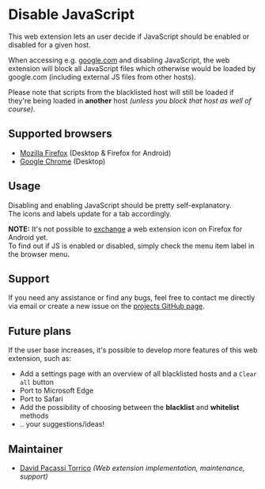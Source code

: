 # Disable JavaScript
This web extension lets an user decide if JavaScript should be enabled or disabled for a given host.  

When accessing e.g. [google.com](https://www.google.com/) and disabling JavaScript, the web extension will block all JavaScript
files which otherwise would be loaded by google.com (including external JS files from other hosts).  

Please note that scripts from the blacklisted host will still be loaded if they're being loaded in **another**
host _(unless you block that host as well of course)_.

## Supported browsers
- [Mozilla Firefox](https://addons.mozilla.org/en-US/firefox/addon/disable-javascript/) (Desktop & Firefox for Android)
- [Google Chrome](https://chrome.google.com/webstore/detail/disable-javascript/jfpdlihdedhlmhlbgooailmfhahieoem) (Desktop)

## Usage
Disabling and enabling JavaScript should be pretty self-explanatory.  
The icons and labels update for a tab accordingly.  

**NOTE:** It's not possible to [exchange](https://developer.mozilla.org/en-US/Add-ons/WebExtensions/API/pageAction/setIcon) a web extension icon on Firefox for Android yet.  
To find out if JS is enabled or disabled, simply check the menu item label in the browser menu.

## Support
If you need any assistance or find any bugs, feel free to contact me directly via email or create a
new issue on the [projects GitHub page](https://github.com/dpacassi/disable-javascript).

## Future plans
If the user base increases, it's possible to develop more features of this web extension, such as:
- Add a settings page with an overview of all blacklisted hosts and a `Clear all` button
- Port to Microsoft Edge
- Port to Safari
- Add the possibility of choosing between the **blacklist** and **whitelist** methods
- .. your suggestions/ideas!

## Maintainer
- [David Pacassi Torrico](https://pacassi.ch/) _(Web extension implementation, maintenance, support)_
